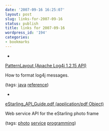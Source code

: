 ```yaml
---
date: '2007-09-16 16:25:07'
layout: post
slug: links-for-2007-09-16
status: publish
title: links for 2007-09-16
wordpress_id: '194'
categories:
- bookmarks
---
```



	
  *
		

[PatternLayout (Apache Log4j 1.2.15 API)](http://logging.apache.org/log4j/1.2/apidocs/org/apache/log4j/PatternLayout.html)


		

How to format log4j messages.


		

(tags: [java](http://del.icio.us/eob/java) [reference](http://del.icio.us/eob/reference))


	

	
  *
		

[eStarling_API_Guide.pdf (application/pdf Object)](http://www.estarling.com/download/eStarling_API_Guide.pdf)


		

Web service API for the eStarling photo frame


		

(tags: [photo](http://del.icio.us/eob/photo) [service](http://del.icio.us/eob/service) [programming](http://del.icio.us/eob/programming))


	



